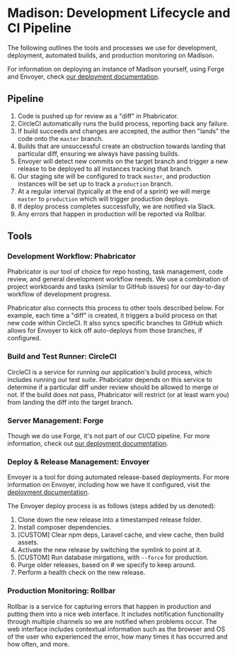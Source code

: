 # Madison: Development Lifecycle and CI Pipeline

The following outlines the tools and processes we use for development,
deployment, automated builds, and production monitoring on Madison.

For information on deploying an instance of Madison yourself, using Forge and
Envoyer, check [our deployment documentation](docs/deploy.md).

## Pipeline

1. Code is pushed up for review as a "diff" in Phabricator.
2. CircleCI automatically runs the build process, reporting back any failure.
3. If build succeeds and changes are accepted, the author then "lands" the
   code onto the `master` branch.
  1. Builds that are unsuccessful create an obstruction towards landing that
     particular diff, ensuring we always have passing builds.
4. Envoyer will detect new commits on the target branch and trigger a new
   release to be deployed to all instances tracking that branch.
  1. Our staging site will be configured to track `master`, and production
     instances will be set up to track a `production` branch.
  2. At a regular interval (typically at the end of a sprint) we will merge
     `master` to `production` which will trigger production deploys.
5. If deploy process completes successfully, we are notified via Slack.
6. Any errors that happen in production will be reported via Rollbar.

## Tools

### Development Workflow: Phabricator

Phabricator is our tool of choice for repo hosting, task management, code
review, and general development workflow needs. We use a combination of project
workboards and tasks (similar to GitHub issues) for our day-to-day workflow of
development progress.

Phabricator also connects this process to other tools described below. For
example, each time a "diff" is created, it triggers a build process on that new
code within CircleCI. It also syncs specific branches to GitHub which allows for
Envoyer to kick off auto-deploys from those branches, if configured.

### Build and Test Runner: CircleCI

CircleCI is a service for running our application's build process, which
includes running our test suite. Phabricator depends on this service to
determine if a particular diff under review should be allowed to merge or not.
If the build does not pass, Phabricator will restrict (or at least warn you)
from landing the diff into the target branch.

### Server Management: Forge

Though we do use Forge, it's not part of our CI/CD pipeline. For more
information, check out [our deployment documentation](docs/deploy.md).

### Deploy & Release Management: Envoyer

Envoyer is a tool for doing automated release-based deployments. For more
information on Envoyer, including how we have it configured, visit the
[deployment documentation](docs/deploy.md).

The Envoyer deploy process is as follows (steps added by us denoted):

1. Clone down the new release into a timestamped release folder.
2. Install composer dependencies.
3. [CUSTOM] Clear npm deps, Laravel cache, and view cache, then build assets.
4. Activate the new release by switching the symlink to point at it.
5. [CUSTOM] Run database mirgations, with `--force` for production.
6. Purge older releases, based on # we specify to keep around.
7. Perform a health check on the new release.

### Production Monitoring: Rollbar

Rollbar is a service for capturing errors that happen in production and putting
them into a nice web interface. It includes notification functionality through
multiple channels so we are notified when problems occur. The web interface
includes contextual information such as the browser and OS of the user who
experienced the error, how many times it has occurred and how often, and more.
